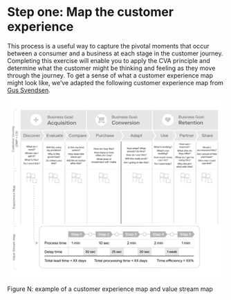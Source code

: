 # Step one: Map the customer experience

This process is a useful way to capture the pivotal moments that occur between a consumer and a business at each stage in the customer journey. Completing this exercise will enable you to apply the CVA principle and determine what the customer might be thinking and feeling as they move through the journey. To get a sense of what a customer experience map might look like, we’ve adapted the following customer experience map from [Gus Svendsen](https://medium.com/@svencali).

![](../../../.gitbook/assets/2%20%281%29.png)

Figure N: example of a customer experience map and value stream map



